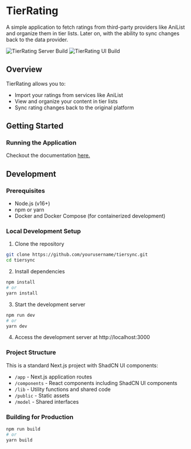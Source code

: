 # TierRating

A simple application to fetch ratings from third-party providers like AniList and organize them in tier lists. Later on, with the ability to sync changes back to the data provider.

![TierRating Server Build](https://github.com/RatzzFatzz/tierrating/workflows/release-build/badge.svg)
![TierRating UI Build](https://github.com/RatzzFatzz/tierrating-ui/workflows/release-build/badge.svg)

## Overview

TierRating allows you to:
- Import your ratings from services like AniList
- View and organize your content in tier lists
- Sync rating changes back to the original platform

## Getting Started

### Running the Application

Checkout the documentation [here.](https://docs.tierrating.de)

## Development

### Prerequisites

- Node.js (v16+)
- npm or yarn
- Docker and Docker Compose (for containerized development)

### Local Development Setup

1. Clone the repository
```bash
git clone https://github.com/yourusername/tiersync.git
cd tiersync
```

2. Install dependencies
```bash
npm install
# or
yarn install
```

3. Start the development server
```bash
npm run dev
# or
yarn dev
```

4. Access the development server at http://localhost:3000

### Project Structure

This is a standard Next.js project with ShadCN UI components:

- `/app` - Next.js application routes
- `/components` - React components including ShadCN UI components
- `/lib` - Utility functions and shared code
- `/public` - Static assets
- `/model` - Shared interfaces

### Building for Production

```bash
npm run build
# or
yarn build
```